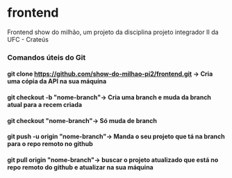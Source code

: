 # frontend
Frontend show do milhão, um projeto da disciplina projeto integrador II da UFC - Crateús

### Comandos úteis do Git
#### git clone https://github.com/show-do-milhao-pi2/frontend.git -> Cria uma cópia da API na sua máquina
#### git checkout -b "nome-branch"-> Cria uma branch e muda da branch atual para a recem criada
#### git checkout "nome-branch"-> Só muda de branch
#### git push -u origin "nome-branch"-> Manda o seu projeto que tá na branch para o repo remoto no github
#### git pull origin "nome-branch"-> buscar o projeto atualizado que está no repo remoto do github e atualizar na sua máquina
